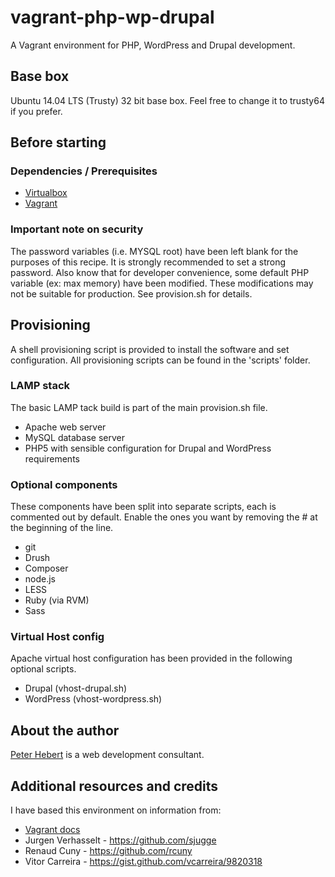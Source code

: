 vagrant-php-wp-drupal
=====================

A Vagrant environment for PHP, WordPress and Drupal development.

## Base box
Ubuntu 14.04 LTS (Trusty) 32 bit base box. Feel free to change it to trusty64 if you prefer.

## Before starting

### Dependencies / Prerequisites

* [Virtualbox](https://www.virtualbox.org/wiki/Downloads)
* [Vagrant](http://downloads.vagrantup.com/)

### Important note on security

The password variables (i.e. MYSQL root) have been left blank for the purposes of this recipe. It is strongly recommended to set a strong password. Also know that for developer convenience, some default PHP variable (ex: max memory) have been modified. These modifications may not be suitable for production. See provision.sh for details.

## Provisioning
A shell provisioning script is provided to install the software and set configuration. All provisioning scripts can be found in the 'scripts' folder.

### LAMP stack
The basic LAMP tack build is part of the main provision.sh file.

* Apache web server
* MySQL database server
* PHP5 with sensible configuration for Drupal and WordPress requirements

### Optional components
These components have been split into separate scripts, each is commented out by default. Enable the ones you want by removing the # at the beginning of the line.

* git
* Drush
* Composer
* node.js
* LESS
* Ruby (via RVM)
* Sass

### Virtual Host config
Apache virtual host configuration has been provided in the following optional scripts.

* Drupal (vhost-drupal.sh)
* WordPress (vhost-wordpress.sh)

## About the author
[Peter Hebert](http://peterhebert.com/) is a web development consultant.

## Additional resources and credits
I have based this environment on information from: 

* [Vagrant docs](http://docs.vagrantup.com/)
* Jurgen Verhasselt - https://github.com/sjugge
* Renaud Cuny - https://github.com/rcuny
* Vitor Carreira - https://gist.github.com/vcarreira/9820318
 